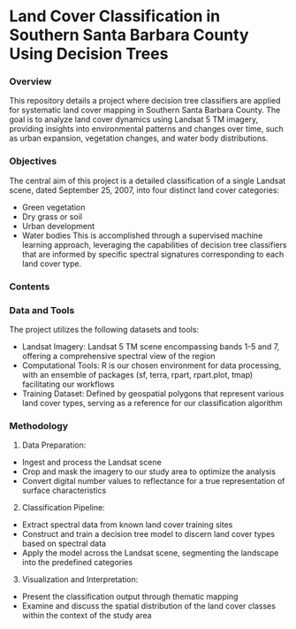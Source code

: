 # Land Cover Classification in Southern Santa Barbara County Using Decision Trees

### Overview
This repository details a project where decision tree classifiers are applied for systematic land cover mapping in Southern Santa Barbara County. The goal is to analyze land cover dynamics using Landsat 5 TM imagery, providing insights into environmental patterns and changes over time, such as urban expansion, vegetation changes, and water body distributions.

### Objectives
The central aim of this project is a detailed classification of a single Landsat scene, dated September 25, 2007, into four distinct land cover categories:
- Green vegetation
- Dry grass or soil
- Urban development
- Water bodies
This is accomplished through a supervised machine learning approach, leveraging the capabilities of decision tree classifiers that are informed by specific spectral signatures corresponding to each land cover type.

### Contents

### Data and Tools
The project utilizes the following datasets and tools:
- Landsat Imagery: Landsat 5 TM scene encompassing bands 1-5 and 7, offering a comprehensive spectral view of the region
- Computational Tools: R is our chosen environment for data processing, with an ensemble of packages (sf, terra, rpart, rpart.plot, tmap) facilitating our workflows
- Training Dataset: Defined by geospatial polygons that represent various land cover types, serving as a reference for our classification algorithm

### Methodology
1. Data Preparation:
- Ingest and process the Landsat scene
- Crop and mask the imagery to our study area to optimize the analysis
- Convert digital number values to reflectance for a true representation of surface characteristics

2. Classification Pipeline:
- Extract spectral data from known land cover training sites
- Construct and train a decision tree model to discern land cover types based on spectral data
- Apply the model across the Landsat scene, segmenting the landscape into the predefined categories

3. Visualization and Interpretation:
- Present the classification output through thematic mapping
- Examine and discuss the spatial distribution of the land cover classes within the context of the study area

